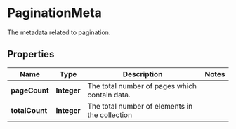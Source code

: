 

# PaginationMeta

The metadata related to pagination.
## Properties

Name | Type | Description | Notes
------------ | ------------- | ------------- | -------------
**pageCount** | **Integer** | The total number of pages which contain data. | 
**totalCount** | **Integer** | The total number of elements in the collection | 



